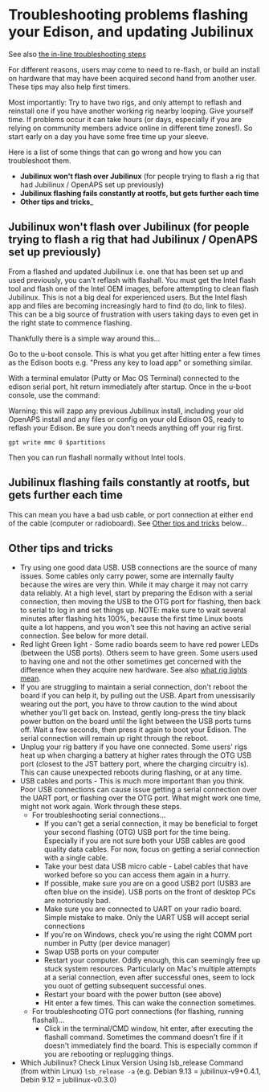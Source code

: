 # Troubleshooting problems flashing your Edison, and updating Jubilinux

See also [the in-line troubleshooting steps](https://openaps.readthedocs.io/en/latest/docs/Resources/Edison-Flashing/all-computers-flash.html#troubleshooting)

For different reasons, users may come to need to re-flash, or build an install on hardware that may have been acquired second hand from another user. These tips may also help first timers.

Most importantly: Try to have two rigs, and only attempt to reflash and reinstall one if you have another working rig nearby looping. Give yourself time. If problems occur it can take hours (or days, especially if you are relying on community members advice online in different time zones!). So start early on a day you have some free time up your sleeve.

Here is a list of some things that can go wrong and how you can troubleshoot them.

* __Jubilinux won't flash over Jubilinux__ (for people trying to flash a rig that had Jubilinux / OpenAPS set up previously)
* __Jubilinux flashing fails constantly at rootfs, but gets further each time__
* __Other tips and tricks___

## Jubilinux won't flash over Jubilinux (for people trying to flash a rig that had Jubilinux / OpenAPS set up previously)

From a flashed and updated Jubilinux i.e. one that has been set up and used previously, you can't reflash with flashall. You must get the Intel flash tool and flash  one of the Intel OEM images, before attempting to clean flash Jubilinux. This is not a big deal for experienced users. But the Intel flash app and files are becoming increasingly hard to find (to do, link to files). This can be a big source of frustration with users taking days to even get in the right state to commence flashing.

Thankfully there is a simple way around this...

Go to the u-boot console. This is what you get after hitting enter a few times as the Edison boots e.g. "Press any key to load app" or something similar.

With a terminal emulator (Putty or Mac OS Terminal) connected to the edison serial port, hit return immediately after startup. Once in the u-boot console,  use the command:

Warning: this will zapp any previous Jubilinux install, including your old OpenAPS install and any files or config on your old Edison OS, ready to reflash your Edison. Be sure you don't needs anything off your rig first.

`gpt write mmc 0 $partitions`

Then you can run flashall normally without Intel tools.

## Jubilinux flashing fails constantly at rootfs, but gets further each time

This can mean you have a bad usb cable, or port connection at either end of the cable (computer or radioboard). See [Other tips and tricks](#Other-tips-and-tricks) below...

## Other tips and tricks
* Try using one good data USB. USB connections are the source of many issues. Some cables only carry power, some are internally faulty because the wires are very thin. While it may charge it may not carry data reliably. At a high level, start by preparing the Edison with a serial connection, then moving the USB to the OTG port for flashing, then back to serial to log in and set things up. NOTE: make sure to wait several minutes after flashing hits 100%, because the first time Linux boots quite a lot happens, and you won't see this not having an active serial connection. See below for more detail.
* Red light Green light - Some radio boards seem to have red power LEDs (between the USB ports). Others seem to have green. Some users used to having one and not the other sometimes get concerned with the difference when they acquire new hardware. See also [what rig lights mean](https://openaps.readthedocs.io/en/latest/docs/While%20You%20Wait%20For%20Gear/understanding-your-Explorer-Board-rig.html?highlight=lights#what-the-lights-mean-and-where-they-are).
* If you are struggling to maintain a serial connection, don't reboot the board if you can help it, by pulling out the USB. Apart from unessisarily wearing out the port, you have to throw caution to the wind about whether you'll get back on. Instead, gently long-press the tiny black power button on the board until the light between the USB ports turns off. Wait a few seconds, then press it again to boot your Edison. The serial connection will remain up right through the reboot.
* Unplug your rig battery if you have one connected. Some users' rigs heat up when charging a battery at higher rates through the OTG USB port (closest to the JST battery port, where the charging circuitry is). This can cause unexpected reboots during flashing, or at any time.
* USB cables and ports - This is much more important than you think. Poor USB connections can cause issue getting a serial connection over the UART port, or flashing over the OTG port. What might work one time, might not work again. Work through these steps.
  * For troubleshooting serial connections...
    * If you can't get a serial connection, it may be beneficial to forget your second flashing (OTG) USB port for the time being. Especially if you are not sure both your USB cables are good quality data cables. For now, focus on getting a serial connection with a single cable.
    * Take your best data USB micro cable - Label cables that have worked before so you can access them again in a hurry.
    * If possible, make sure you are on a good USB2 port (USB3 are often blue on the inside). USB ports on the front of desktop PCs are notoriously bad.
    * Make sure you are connected to UART on your radio board. Simple mistake to make. Only the UART USB will accept serial connections
    * If you're on Windows, check you're using the right COMM port number in Putty (per device manager)
    * Swap USB ports on your computer
    * Restart your computer. Oddly enough, this can seemingly free up stuck system resources. Particularly on Mac's multiple attempts at a serial connection, even after successful ones, seem to lock you ouot of getting subsequent successful ones.
    * Restart your board with the power button (see above)
    * Hit enter a few times. This can wake the connection sometimes.
  * For troubleshooting OTG port connections (for flashing, running flashall)...
    * Click in the terminal/CMD window, hit enter, after executing the flashall command. Sometimes the command doesn't fire if it doesn't immediately find the board. This is especially common if you are rebooting or replugging things.
* Which Jubilinux? Check Linux Version Using lsb_release Command (from within Linux) `lsb_release -a` (e.g. Debian 9.13 = jubilinux-v9+0.4.1, Debin 9.12 = jubilinux-v0.3.0)

